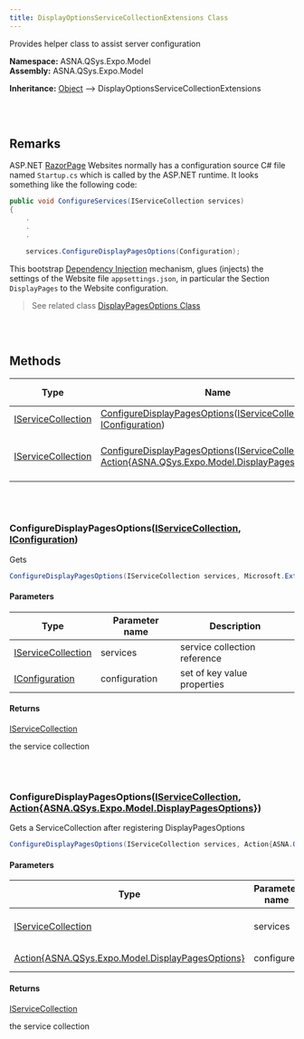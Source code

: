 ```yaml
---
title: DisplayOptionsServiceCollectionExtensions Class
---
```


Provides helper class to assist server configuration

**Namespace:** ASNA.QSys.Expo.Model <br/>
**Assembly:** ASNA.QSys.Expo.Model

**Inheritance:** [Object](https://docs.microsoft.com/en-us/dotnet/api/system.object) --> DisplayOptionsServiceCollectionExtensions

<br>
<br>

## Remarks

ASP.NET [RazorPage](https://docs.microsoft.com/en-us/aspnet/core/razor-pages/) Websites normally has a configuration source C# file named `Startup.cs` which is called by the ASP.NET runtime. It looks something like the following code:

```cs
public void ConfigureServices(IServiceCollection services)
{
    .
    .
    .

    services.ConfigureDisplayPagesOptions(Configuration);

```

This bootstrap [Dependency Injection](https://docs.microsoft.com/en-us/aspnet/mvc/overview/older-versions/hands-on-labs/aspnet-mvc-4-dependency-injection) mechanism, glues (injects) the settings of the Website file `appsettings.json`, in particular the Section `DisplayPages` to the Website configuration.

>See related class [DisplayPagesOptions Class](/reference/asna-qsys-expo/expo-model/display-pages-options.html)

<br>
<br>

## Methods

| Type | Name | Description | Return Description 
| --- | --- | --- | --- 
| [IServiceCollection](https://docs.microsoft.com/en-us/dotnet/api/microsoft.extensions.dependencyinjection.iservicecollection) | [ConfigureDisplayPagesOptions](#configuredisplaypagesoptionsiservicecollection-iconfiguration)([IServiceCollection](https://docs.microsoft.com/en-us/dotnet/api/microsoft.extensions.dependencyinjection.iservicecollection), [IConfiguration](https://docs.microsoft.com/en-us/dotnet/api/microsoft.extensions.configuration.iconfiguration)) | Gets | the service collection
| [IServiceCollection](https://docs.microsoft.com/en-us/dotnet/api/microsoft.extensions.dependencyinjection.iservicecollection) | [ConfigureDisplayPagesOptions](#configuredisplaypagesoptionsiservicecollection-action{asna.qsys.expo.model.displaypagesoptions})([IServiceCollection](https://docs.microsoft.com/en-us/dotnet/api/microsoft.extensions.dependencyinjection.iservicecollection), [Action{ASNA.QSys.Expo.Model.DisplayPagesOptions}]($$TODO-Action{ASNA.QSys.Expo.Model.DisplayPagesOptions}.html)) | Gets a ServiceCollection after registering DisplayPagesOptions | the service collection

<br>
<br>

### ConfigureDisplayPagesOptions([IServiceCollection](https://docs.microsoft.com/en-us/dotnet/api/microsoft.extensions.dependencyinjection.iservicecollection), [IConfiguration]($$TODO-Microsoft.Extensions.Configuration.IConfiguration.html))

Gets

```cs
ConfigureDisplayPagesOptions(IServiceCollection services, Microsoft.Extensions.Configuration.IConfiguration configuration);
```

#### Parameters

| Type | Parameter name | Description
| --- | --- | ---
| [IServiceCollection](https://docs.microsoft.com/en-us/dotnet/api/microsoft.extensions.dependencyinjection.iservicecollection) | services | service collection reference 
| [IConfiguration]($$TODO-Microsoft.Extensions.Configuration.IConfiguration.html) | configuration | set of key value properties 

#### Returns

[IServiceCollection](https://docs.microsoft.com/en-us/dotnet/api/microsoft.extensions.dependencyinjection.iservicecollection)

the service collection


<br>
<br>

### ConfigureDisplayPagesOptions([IServiceCollection](https://docs.microsoft.com/en-us/dotnet/api/microsoft.extensions.dependencyinjection.iservicecollection), [Action{ASNA.QSys.Expo.Model.DisplayPagesOptions}]($$TODO-Action{ASNA.QSys.Expo.Model.DisplayPagesOptions}.html))

Gets a ServiceCollection after registering DisplayPagesOptions

```cs
ConfigureDisplayPagesOptions(IServiceCollection services, Action{ASNA.QSys.Expo.Model.DisplayPagesOptions} configure);
```

#### Parameters

| Type | Parameter name | Description
| --- | --- | ---
| [IServiceCollection](https://docs.microsoft.com/en-us/dotnet/api/microsoft.extensions.dependencyinjection.iservicecollection) | services | contract for collection of services description 
| [Action{ASNA.QSys.Expo.Model.DisplayPagesOptions}]($$TODO-Action{ASNA.QSys.Expo.Model.DisplayPagesOptions}.html) | configure | DisplayPagesOptions action method 

#### Returns

[IServiceCollection](https://docs.microsoft.com/en-us/dotnet/api/microsoft.extensions.dependencyinjection.iservicecollection)

the service collection


<br>
<br>

